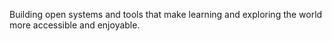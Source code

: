Building open systems and tools that make learning and exploring the world more accessible and enjoyable.
